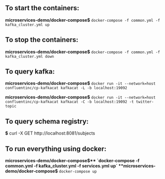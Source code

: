 ## To start the containers:
**microservices-demo/docker-compose$** `docker-compose -f common.yml -f kafka_cluster.yml up`

## To stop the containers:
**microservices-demo/docker-compose$** `docker-compose -f common.yml -f kafka_cluster.yml down`

## To query kafka:
**microservices-demo/docker-compose$** `docker run -it --network=host confluentinc/cp-kafkacat kafkacat -L -b localhost:19092`

**microservices-demo/docker-compose$** `docker run -it --network=host confluentinc/cp-kafkacat kafkacat -C -b localhost:19092 -t twitter-topic`

## To query schema registry:
**$** curl -X GET http://localhost:8081/subjects

## To run everything using docker:
**microservices-demo/docker-compose$** `docker-compose -f common.yml -f kafka_cluster.yml -f services.yml up`
**microservices-demo/docker-compose$** `docker-compose up`

